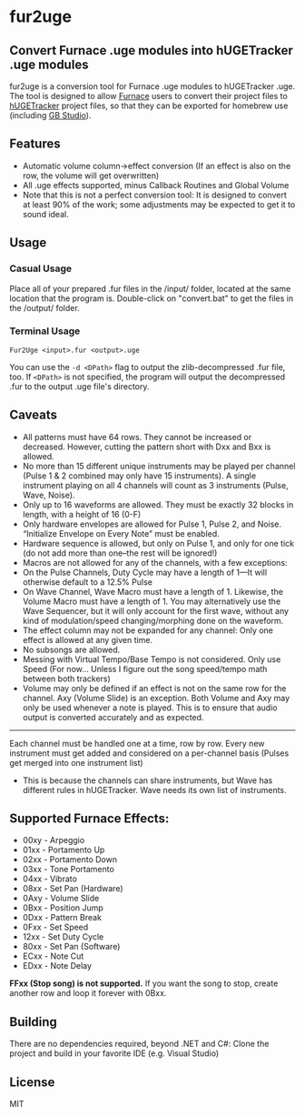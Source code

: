 # fur2uge
## Convert Furnace .uge modules into hUGETracker .uge modules

fur2uge is a conversion tool for Furnace .uge modules to hUGETracker .uge. The tool is designed to allow [Furnace](https://github.com/tildearrow/furnace) users to convert their project files to [hUGETracker](https://github.com/SuperDisk/hUGETracker) project files, so that they can be exported for homebrew use (including [GB Studio](https://www.gbstudio.dev/)).

## Features
- Automatic volume column->effect conversion (If an effect is also on the row, the volume will get overwritten)
- All .uge effects supported, minus Callback Routines and Global Volume
- Note that this is not a perfect conversion tool: It is designed to convert at least 90% of the work; some adjustments may be expected to get it to sound ideal.

## Usage
### Casual Usage
Place all of your prepared .fur files in the /input/ folder, located at the same location that the program is. Double-click on "convert.bat" to get the files in the /output/ folder.
### Terminal Usage
``Fur2Uge <input>.fur <output>.uge``

You can use the ``-d <DPath>`` flag to output the zlib-decompressed .fur file, too. If ``<DPath>`` is not specified, the program will output the decompressed .fur to the output .uge file's directory.

## Caveats
- All patterns must have 64 rows. They cannot be increased or decreased. However, cutting the pattern short with Dxx and Bxx is allowed.
- No more than 15 different unique instruments may be played per channel (Pulse 1 & 2 combined may only have 15 instruments). A single instrument playing on all 4 channels will count as 3 instruments (Pulse, Wave, Noise).
- Only up to 16 waveforms are allowed. They must be exactly 32 blocks in length, with a height of 16 (0-F)
- Only hardware envelopes are allowed for Pulse 1, Pulse 2, and Noise. “Initialize Envelope on Every Note” must be enabled.
- Hardware sequence is allowed, but only on Pulse 1, and only for one tick (do not add more than one–the rest will be ignored!)
- Macros are not allowed for any of the channels, with a few exceptions:
- On the Pulse Channels, Duty Cycle may have a length of 1—It will otherwise default to a 12.5% Pulse
- On Wave Channel, Wave Macro must have a length of 1. Likewise, the Volume Macro must have a length of 1. You may alternatively use the Wave Sequencer, but it will only account for the first wave, without any kind of modulation/speed changing/morphing done on the waveform.
- The effect column may not be expanded for any channel: Only one effect is allowed at any given time.
- No subsongs are allowed.
- Messing with Virtual Tempo/Base Tempo is not considered. Only use Speed (For now… Unless I figure out the song speed/tempo math between both trackers)
- Volume may only be defined if an effect is not on the same row for the channel. Axy (Volume Slide) is an exception. Both Volume and Axy may only be used whenever a note is played. This is to ensure that audio output is converted accurately and as expected.
---
Each channel must be handled one at a time, row by row. Every new instrument must get added and considered on a per-channel basis (Pulses get merged into one instrument list)
- This is because the channels can share instruments, but Wave has different rules in hUGETracker. Wave needs its own list of instruments.

## Supported Furnace Effects:
- 00xy - Arpeggio
- 01xx - Portamento Up
- 02xx - Portamento Down
- 03xx - Tone Portamento
- 04xx - Vibrato
- 08xx - Set Pan (Hardware)
- 0Axy - Volume Slide
- 0Bxx - Position Jump
- 0Dxx - Pattern Break
- 0Fxx - Set Speed
- 12xx - Set Duty Cycle
- 80xx - Set Pan (Software)
- ECxx - Note Cut
- EDxx - Note Delay

**FFxx (Stop song) is not supported.** If you want the song to stop, create another row and loop it forever with 0Bxx.

## Building

There are no dependencies required, beyond .NET and C#: Clone the project and build in your favorite IDE (e.g. Visual Studio)

## License

MIT